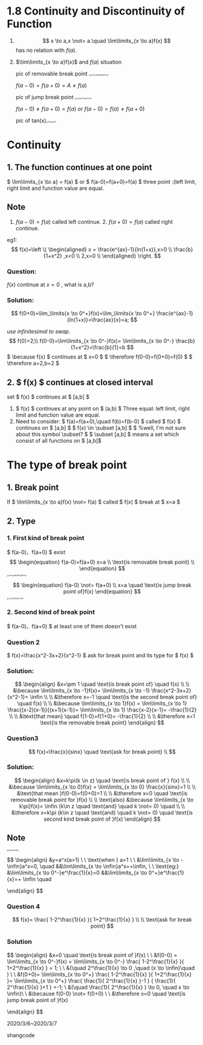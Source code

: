# 1.8 Continuity and Discontinuity of Function

1. $$ x \to a,x \not= a.\quad \lim\limits_{x \to a}f(x) $$ has no relation with $f(a)$.

2. $\lim\limits_{x \to a}f(x)$ and $f(a)$ situation

   pic of removable break point	 <img src="Pic\removableBreakPoint.png" alt="removableBreakPoint" style="zoom:33%;" />
   
      $f(a-0)=f(a+0)=A \not=f(a)$
   
      pic of jump break point
   <img src="Pic\JumpBreakPoint.png" alt="Jump Break Point" style="zoom:33%;">


   $f(a-0) \not= f(a+0)=f(a)$ or $f(a-0)=f(a) \not= f(a+0)$

   pic of tan(x)<img src="Pic/TangentX.png" alt="TangentX" style="zoom:33%;" />

# Continuity

## 1. The function continues at one point

$ \lim\limits_{x \to a} = f(a) $
or
$ f(a-0)=f(a+0)=f(a) $
three point :(left limit, right limit and function value are equal.

## Note

1. $f(a-0) = f(a)$ called left continue.
 	2. $f(a+0) = f(a)$ called right continue.

eg1: 
$$
f(x)=\left \{ 
\begin{aligned} 
x = \frac{e^{ax}-1}{ln(1+x)},x>0 \\ 
\frac{b}{1+x^2} ,x<0 \\
2,x=0 	\\
\end{aligned} 
\right.
$$

### Question:

$f(x)$ continue at $x=0$ , what is a,b?

### Solution:

$$
f(0+0)=\lim_\limits{x \to 0^+}f(x)=\lim_\limits{x \to 0^+} \frac{e^{ax}-1}{ln(1+x)}=\frac{ax}{x}=a;
$$

*use infinitesimal to swap.*
$$
f(0)=2;\\
f(0-0)=\lim\limits_{x \to 0^-}f(x)= \lim\limits_{x \to 0^-} \frac{b}{1+x^2}=\frac{b}{1}=b
$$
$ \because f(x) $ continues at $ x=0 $ 
$ \therefore f(0-0)=f(0+0)=f(0) $
$ \therefore a=2,b=2 $

## 2. $ f(x) $ continues at closed interval

set $ f(x) $ continues at $ [a,b] $
1. $ f(x) $ continues at any point on $ (a,b) $
Three equal: left limit, right limit and function value are equal.
2. Need to consider: $ f(a)=f(a+0),\quad f(b)=f(b-0) $ 
	called $ f(x) $ continues on $ [a,b] $
    $ f(x) \in \subset [a,b] $ 
    $ %well, I'm not sure about this symbol \subset? $
    $ \subset [a,b] $ means a set which consist of all functions on $ [a,b]$

# The type of break point

## 1. Break point
If $ \lim\limits_{x \to a}f(x) \not= f(a) $ called $ f(x) $ break at $ x=a $ 

## 2. Type
### 1. First kind of break point

$ f(a-0)、f(a+0) $ exist
$$
\begin{equation}
f(a-0)=f(a+0)
x=a \\
\text{is removable break point} \\
\end{equation}
$$
<img src="Pic\removableBreakPoint.png" alt="removableBreakPoint" style="zoom:33%;" />

$$
\begin{equation}
f(a-0) \not= f(a+0) \\
x=a \quad \text{is jump break point of}f(x)
\end{equation}
$$
<img src="Pic\JumpBreakpoint.png" alt="Jump Break Point" style="zoom:33%;">

### 2. Second kind of break point

$ f(a-0)、f(a+0) $ at least one of them doesn't exist

### Question 2

$ f(x)=\frac{x^2-3x+2}{x^2-1} $ ask for break point and its type for $ f(x) $

### Solution:

$$
\begin{align}
&x=\pm 1 \quad \text{is break point of} \quad f(x) \\
\\
&\because 
\lim\limits_{x \to -1}f(x)= 
\lim\limits_{x \to -1} \frac{x^2-3x+2}{x^2-1}=
\infin \\
\\
&\therefore x=-1 \quad \text{is the second break point of} \quad f(x) \\
\\
&\because
\lim\limits_{x \to 1}f(x) = 
\lim\limits_{x \to 1} \frac{(x-2)(x-1)}{(x+1)(x-1)}=
\lim\limits_{x \to 1} \frac{x-2}{x-1}=
-\frac{1}{2} \\
\\
&\text{that mean} \quad f(1-0)=f(1+0)= -\frac{1}{2}	\\
\\
&\therefore x=1 \text{is the removable break point}
\end{align}
$$

### Question3
$$
f(x)=\frac{x}{sinx} \quad \text{ask for break point}	\\
$$
### Solution:
$$
\begin{align}
&x=k\pi(k \in z) \quad \text{is break point of } f(x) \\
\\
&\because 
\lim\limits_{x \to 0}f(x) = 
\lim\limits_{x \to 0} \frac{x}{sinx}=1 \\
\\
&\text{that mean }f(0-0)=f(0+0)=1	\\
\\
&\therefore x=0 \quad
\text{is removable break point for }f(x)	\\
\\
\text{also}
&\because \lim\limits_{x \to k\pi}f(x)= \infin
(k\in z \quad \text{and} \quad k \not= 0)	\quad	\\
\\
&\therefore x=k\pi (k\in z \quad \text{and} \quad k \not= 0)	\quad
\text{is second kind break point of }f(x)
\end{align}
$$

## Note

<img src="Pic/exponential.png" alt="exponential" style="zoom:33%;" />

$$
\begin{align}
&y=a^x(a>1)	\\
\\
\text{when } a>1	\\
\\
&\lim\limits_{x \to -\infin}a^x=0, \quad
&&\lim\limits_{x \to \infin}a^x=+\infin,	\\
\\
\text{eg:} 
&\lim\limits_{x \to 0^-}e^\frac{1}{x}=0
&&\lim\limits_{x \to 0^+}e^\frac{1}{x}=+ \infin	\quad

\end{align}
$$

### Question 4
$$
f(x)= \frac{ 1-2^\frac{1}{x} }{ 1+2^\frac{1}{x} }	\\
\\
\text{ask for break point}
$$

### Solution
$$
\begin{align}
&x=0 \quad \text{is break point of }f(x)	\\
\\
&f(0-0) =
\lim\limits_{x \to 0^-}f(x) = 
\lim\limits_{x \to 0^-} \frac{ 1-2^\frac{1}{x} }{ 1+2^\frac{1}{x} }
=	1;	\\
\\
&(\quad 2^\frac{1}{x} \to 0 ,\quad (x \to \infin)\quad )	\\
\\
&f(0+0)=
\lim\limits_{x \to 0^+} \frac{ 1-2^\frac{1}{x} }{ 1+2^\frac{1}{x} }=
\lim\limits_{x \to 0^+} \frac{ \frac{1}{ 2^\frac{1}{x} }-1 }
{ \frac{1}{ 2^\frac{1}{x} }+1 }
=-1;
\\
&(\quad \frac{1}{ 2^\frac{1}{x} } \to 0, \quad x \to \infin)\\
\\
&\because f(0-0) \not= f(0+0)	\\
\\
&\therefore x=0	\quad 
\text{is jump break point of }f(x)

\end{align}
$$



2020/3/6~2020/3/7

shangcode
